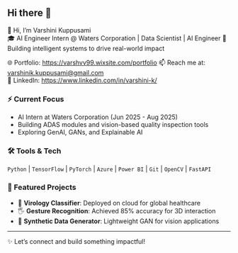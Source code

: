 ## Hi there 👋

👋 Hi, I’m Varshini Kuppusami  
🎓 AI Engineer Intern @ Waters Corporation | Data Scientist | AI Engineer
🚀 Building intelligent systems to drive real-world impact

🌐 Portfolio: https://varshvv99.wixsite.com/portfolio 
📫 Reach me at: varshinik.kuppusami@gmail.com  
🔗 LinkedIn: https://www.linkedin.com/in/varshini-k/

### ⚡ Current Focus
- AI Intern at Waters Corporation (Jun 2025 - Aug 2025)
- Building ADAS modules and vision-based quality inspection tools 
- Exploring GenAI, GANs, and Explainable AI

### 🛠️ Tools & Tech
`Python` | `TensorFlow` | `PyTorch` | `Azure` | `Power BI` | `Git` | `OpenCV` | `FastAPI`

### 📌 Featured Projects
- 🔬 **Virology Classifier**: Deployed on cloud for global healthcare
- 🖐️ **Gesture Recognition**: Achieved 85% accuracy for 3D interaction
- 🧠 **Synthetic Data Generator**: Lightweight GAN for vision applications

---
✨ Let’s connect and build something impactful!

